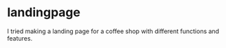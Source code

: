 # landingpage
I tried making a landing page for a coffee shop with different functions and features.
